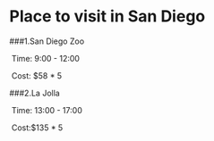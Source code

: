 # Place to visit in San Diego

###1.San Diego Zoo

​	Time: 9:00 - 12:00

​	Cost: $58 * 5 

###2.La Jolla

​	Time: 13:00 - 17:00

​	Cost:$135 * 5


